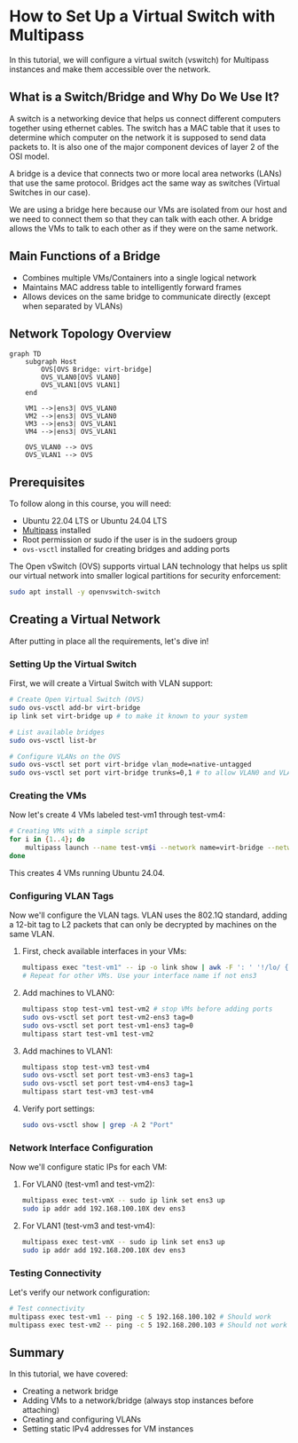 # How to Set Up a Virtual Switch with Multipass

In this tutorial, we will configure a virtual switch (vswitch) for Multipass instances and make them accessible over the network.

## What is a Switch/Bridge and Why Do We Use It?

A switch is a networking device that helps us connect different computers together using ethernet cables. The switch has a MAC table that it uses to determine which computer on the network it is supposed to send data packets to. It is also one of the major component devices of layer 2 of the OSI model.

A bridge is a device that connects two or more local area networks (LANs) that use the same protocol. Bridges act the same way as switches (Virtual Switches in our case).

We are using a bridge here because our VMs are isolated from our host and we need to connect them so that they can talk with each other. A bridge allows the VMs to talk to each other as if they were on the same network.

## Main Functions of a Bridge

- Combines multiple VMs/Containers into a single logical network
- Maintains MAC address table to intelligently forward frames
- Allows devices on the same bridge to communicate directly (except when separated by VLANs)

## Network Topology Overview

```mermaid
graph TD
    subgraph Host
        OVS[OVS Bridge: virt-bridge]
        OVS_VLAN0[OVS VLAN0]
        OVS_VLAN1[OVS VLAN1]
    end

    VM1 -->|ens3| OVS_VLAN0
    VM2 -->|ens3| OVS_VLAN0
    VM3 -->|ens3| OVS_VLAN1
    VM4 -->|ens3| OVS_VLAN1

    OVS_VLAN0 --> OVS
    OVS_VLAN1 --> OVS
```

## Prerequisites

To follow along in this course, you will need:

- Ubuntu 22.04 LTS or Ubuntu 24.04 LTS
- [Multipass](https://canonical.com/multipass/install) installed
- Root permission or sudo if the user is in the sudoers group
- `ovs-vsctl` installed for creating bridges and adding ports

The Open vSwitch (OVS) supports virtual LAN technology that helps us split our virtual network into smaller logical partitions for security enforcement:

```sh
sudo apt install -y openvswitch-switch
```

## Creating a Virtual Network

After putting in place all the requirements, let's dive in!

### Setting Up the Virtual Switch

First, we will create a Virtual Switch with VLAN support:

```sh
# Create Open Virtual Switch (OVS)
sudo ovs-vsctl add-br virt-bridge
ip link set virt-bridge up # to make it known to your system

# List available bridges
sudo ovs-vsctl list-br

# Configure VLANs on the OVS
sudo ovs-vsctl set port virt-bridge vlan_mode=native-untagged
sudo ovs-vsctl set port virt-bridge trunks=0,1 # to allow VLAN0 and VLAN1
```

### Creating the VMs

Now let's create 4 VMs labeled test-vm1 through test-vm4:

```sh
# Creating VMs with a simple script
for i in {1..4}; do
    multipass launch --name test-vm$i --network name=virt-bridge --network name=default 24.04
done
```

This creates 4 VMs running Ubuntu 24.04.

### Configuring VLAN Tags

Now we'll configure the VLAN tags. VLAN uses the 802.1Q standard, adding a 12-bit tag to L2 packets that can only be decrypted by machines on the same VLAN.

1. First, check available interfaces in your VMs:

    ```sh
    multipass exec "test-vm1" -- ip -o link show | awk -F ': ' '!/lo/ {print $2; exit}'
    # Repeat for other VMs. Use your interface name if not ens3
    ```

2. Add machines to VLAN0:

    ```sh
    multipass stop test-vm1 test-vm2 # stop VMs before adding ports
    sudo ovs-vsctl set port test-vm2-ens3 tag=0
    sudo ovs-vsctl set port test-vm1-ens3 tag=0
    multipass start test-vm1 test-vm2
    ```

3. Add machines to VLAN1:

    ```sh
    multipass stop test-vm3 test-vm4
    sudo ovs-vsctl set port test-vm3-ens3 tag=1
    sudo ovs-vsctl set port test-vm4-ens3 tag=1
    multipass start test-vm3 test-vm4
    ```

4. Verify port settings:

    ```sh
    sudo ovs-vsctl show | grep -A 2 "Port"
    ```

### Network Interface Configuration

Now we'll configure static IPs for each VM:

1. For VLAN0 (test-vm1 and test-vm2):

    ```sh
    multipass exec test-vmX -- sudo ip link set ens3 up
    sudo ip addr add 192.168.100.10X dev ens3
    ```

2. For VLAN1 (test-vm3 and test-vm4):

    ```sh
    multipass exec test-vmX -- sudo ip link set ens3 up
    sudo ip addr add 192.168.200.10X dev ens3
    ```

### Testing Connectivity

Let's verify our network configuration:

```sh
# Test connectivity
multipass exec test-vm1 -- ping -c 5 192.168.100.102 # Should work
multipass exec test-vm2 -- ping -c 5 192.168.200.103 # Should not work
```

## Summary

In this tutorial, we have covered:

- Creating a network bridge
- Adding VMs to a network/bridge (always stop instances before attaching)
- Creating and configuring VLANs
- Setting static IPv4 addresses for VM instances
